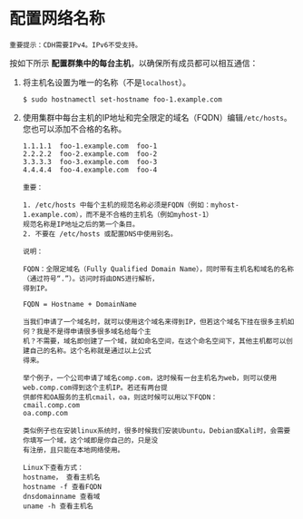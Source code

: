 配置网络名称
================================================================================
```
重要提示：CDH需要IPv4。IPv6不受支持。
```
按如下所示 **配置群集中的每台主机**，以确保所有成员都可以相互通信：
1. 将主机名设置为唯一的名称（不是`localhost`）。
    ```shell
    $ sudo hostnamectl set-hostname foo-1.example.com
    ```
2. 使用集群中每台主机的IP地址和完全限定的域名（FQDN）编辑`/etc/hosts`。 您也可以添加不合格的名称。
    ```
    1.1.1.1  foo-1.example.com  foo-1
    2.2.2.2  foo-2.example.com  foo-2
    3.3.3.3  foo-3.example.com  foo-3
    4.4.4.4  foo-4.example.com  foo-4
    ```
    ```
    重要：

    1. /etc/hosts 中每个主机的规范名称必须是FQDN（例如：myhost-1.example.com），而不是不合格的主机名（例如myhost-1）
    规范名称是IP地址之后的第一个条目。
    2. 不要在 /etc/hosts 或配置DNS中使用别名。
    ```
    ```
    说明：

    FQDN：全限定域名（Fully Qualified Domain Name），同时带有主机名和域名的名称（通过符号“.”）。访问时将由DNS进行解析，
    得到IP。

    FQDN = Hostname + DomainName

    当我们申请了一个域名时，就可以使用这个域名来得到IP，但若这个域名下挂在很多主机如何？我是不是得申请很多很多域名给每个主
    机？不需要，域名即创建了一个域，就如命名空间，在这个命名空间下，其他主机都可以创建自己的名称。这个名称就是通过以上公式
    得来。

    举个例子，一个公司申请了域名comp.com，这时候有一台主机名为web，则可以使用web.comp.com得到这个主机IP。若还有两台提
    供邮件和OA服务的主机cmail，oa，则这时候可以用以下FQDN：
    cmail.comp.com
    oa.comp.com

    类似例子也在安装linux系统时，很多时候我们安装Ubuntu，Debian或Kali时，会需要你填写一个域，这个域即是你自己的，只是没
    有注册，且只能在本地网络使用。

    Linux下查看方式：
    hostname， 查看主机名
    hostname -f 查看FQDN
    dnsdomainname 查看域
    uname -h 查看主机名
    ```
